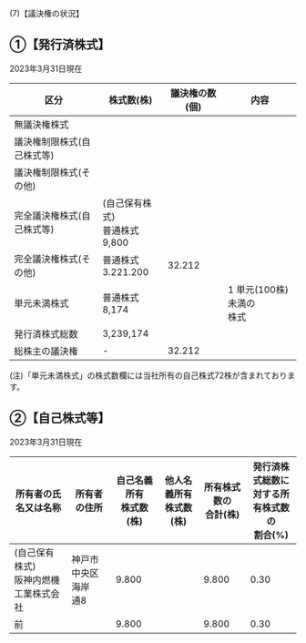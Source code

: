(7)【議決権の状況】

## ①【発行済株式】

2023年3月31日現在

| 区分             | 株式数(株)                    | 議決権の数(個) | 内容                  |
|----------------|---------------------------|----------|---------------------|
| 無議決権株式         |                           |          |                     |
| 議決権制限株式(自己株式等) |                           |          |                     |
| 議決権制限株式(その他)   |                           |          |                     |
| 完全議決権株式(自己株式等) | (自己保有株式)<br>普通株式<br>9,800 |          |                     |
| 完全議決権株式(その他)   | 普通株式<br>3.221.200         | 32.212   |                     |
| 単元未満株式         | 普通株式<br>8,174             |          | 1 単元(100株)未満の<br>株式 |
| 発行済株式総数        | 3,239,174                 |          |                     |
| 総株主の議決権        | -                         | 32.212   |                     |

(注)「単元未満株式」の株式数欄には当社所有の自己株式72株が含まれております。

## ②【自己株式等】

2023年3月31日現在

| 所有者の氏名又は名称              | 所有者の住所         | 自己名義所有<br>株式数(株) | 他人名義所有<br>株式数(株) | 所有株式数の<br>合計(株) | 発行済株式総数に<br>対する所有株式数<br>の<br>割合(%) |
|-------------------------|----------------|------------------|------------------|-----------------|------------------------------------|
| (自己保有株式)<br>阪神内燃機工業株式会社 | 神戸市中央区海岸<br>通8 | 9.800            |                  | 9.800           | 0.30                               |
| 前                       |                | 9.800            |                  | 9.800           | 0.30                               |